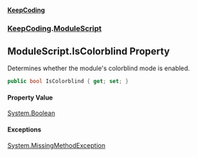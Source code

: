 #### [KeepCoding](index.md 'index')
### [KeepCoding](KeepCoding.md 'KeepCoding').[ModuleScript](KeepCoding_ModuleScript.md 'KeepCoding.ModuleScript')
## ModuleScript.IsColorblind Property
Determines whether the module's colorblind mode is enabled.  
```csharp
public bool IsColorblind { get; set; }
```
#### Property Value
[System.Boolean](https://docs.microsoft.com/en-us/dotnet/api/System.Boolean 'System.Boolean')
#### Exceptions
[System.MissingMethodException](https://docs.microsoft.com/en-us/dotnet/api/System.MissingMethodException 'System.MissingMethodException')  
